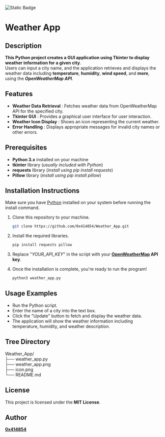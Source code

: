 ![Static Badge](https://img.shields.io/badge/python-%233776ab?logo=python&logoColor=white)

# Weather App

## **Description**
**This Python project creates a GUI application using Tkinter to display weather information for a given city**.
<br>Users can input a city name, and the application retrieves and displays the weather data including **temperature**, **humidity**, **wind speed**, and **more**, using the ***OpenWeatherMap API***.


## **Features**
- **Weather Data Retrieval** : Fetches weather data from OpenWeatherMap API for the specified city.
- **Tkinter GUI** : Provides a graphical user interface for user interaction.
- **Weather Icon Display** : Shows an icon representing the current weather.
- **Error Handling** : Displays appropriate messages for invalid city names or other errors.

## **Prerequisites**
- **Python 3.x** installed on your machine
- **tkinter** library (*usually included with Python*)
- **requests** library (*install using pip install requests*)
- **Pillow** library (*install using pip install pillow*)

## **Installation Instructions**
Make sure you have [Python](https://www.python.org/downloads/) installed on your system before running the install command.

1. Clone this repository to your machine.
   
   ```bash
   git clone https://github.com/0x414854/Weather_App.git

2. Install the required libraries.

   ```bash
   pip install requests pillow

3. Replace "*YOUR_API_KEY*" in the script with your **[OpenWeatherMap](https://openweathermap.org/appid) API key**.

4. Once the installation is complete, you're ready to run the program!
   
   ```bash
   python3 weather_app.py

## **Usage Examples**
- Run the Python script.
- Enter the name of a city into the text box.
- Click the "Update" button to fetch and display the weather data.
- The application will show the weather information including temperature, humidity, and weather description.

## Tree Directory

Weather_App/
<br>├── weather_app.py
<br>├── weather_app.png
<br>├── icon.png
<br>└── README.md

## **License**
This project is licensed under the **MIT License**.

## **Author**
[**0x414854**](https://github.com/0x414854)
